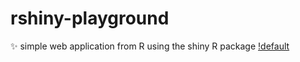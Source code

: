 # rshiny-playground
 ✨ simple web application from R using the shiny R package
[!default](default.png)
